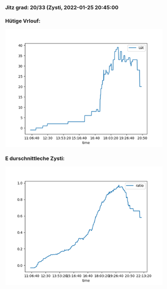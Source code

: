 ### Jitz grad: 20/33 (Zysti, 2022-01-25 20:45:00

### Hütige Vrlouf:
![Graph](Today.png)

### E durschnittleche Zysti:
![Graph](Zysti.png)